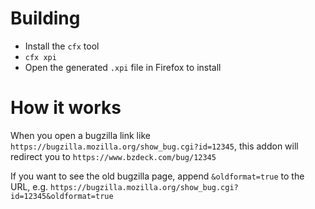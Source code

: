 # Building
* Install the `cfx` tool
* `cfx xpi`
* Open the generated `.xpi` file in Firefox to install

# How it works
When you open a bugzilla link like `https://bugzilla.mozilla.org/show_bug.cgi?id=12345`, this addon will redirect you to `https://www.bzdeck.com/bug/12345`

If you want to see the old bugzilla page, append `&oldformat=true` to the URL, e.g. `https://bugzilla.mozilla.org/show_bug.cgi?id=12345&oldformat=true`
